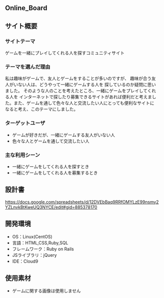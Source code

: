 ## Online_Board

## サイト概要
### サイトテーマ
ゲームを一緒にプレイしてくれる人を探すコミュニティサイト
​
### テーマを選んだ理由
私は趣味がゲームで、友人とゲームをすることが多いのですが、
趣味が合う友人がいない人は、どうやって一緒にゲームする人を
探しているのか疑問に思いました。
そのような人のことを考えたところ、一緒にゲームをプレイしてくれる人を
インターネットで探したり募集できるサイトがあれば便利だと考えました。
​また、ゲームを通して色々な人と交流したい人にとっても便利なサイトに
なると考え、このテーマにしました。

### ターゲットユーザ
- ゲームが好きだが、一緒にゲームする友人がいない人
- 色々な人とゲームを通して交流したい人
​
### 主な利用シーン
- 一緒にゲームをしてくれる人を探すとき
- 一緒にゲームをしてくれる人を募集するとき
​
## 設計書
https://docs.google.com/spreadsheets/d/12DVEbBaq9RRfOMYLzE99nsmy2YZLnvkBtKweUQ3NYCE/edit#gid=885378170
​
## 開発環境
- OS：Linux(CentOS)
- 言語：HTML,CSS,Ruby,SQL
- フレームワーク：Ruby on Rails
- JSライブラリ：jQuery
- IDE：Cloud9

## 使用素材
- ゲームに関する画像は使用しません
